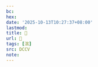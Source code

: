 ```yaml
---
bc:
hex:
date: '2025-10-13T10:27:37+08:00'
lastmod:
title: 􄘊
url: 􄘊
tags: [㴦]
src: DCCV
note:
---
```

